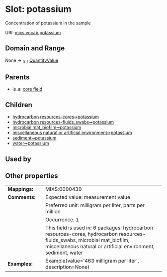 
# Slot: potassium


Concentration of potassium in the sample

URI: [mixs.vocab:potassium](https://w3id.org/mixs/vocab/potassium)


## Domain and Range

None &#8594;  <sub>0..1</sub> [QuantityValue](QuantityValue.md)

## Parents

 *  is_a: [core field](core_field.md)

## Children

 *  [hydrocarbon resources-cores➞potassium](hydrocarbon_resources_cores_potassium.md)
 *  [hydrocarbon resources-fluids_swabs➞potassium](hydrocarbon_resources_fluids_swabs_potassium.md)
 *  [microbial mat_biofilm➞potassium](microbial_mat_biofilm_potassium.md)
 *  [miscellaneous natural or artificial environment➞potassium](miscellaneous_natural_or_artificial_environment_potassium.md)
 *  [sediment➞potassium](sediment_potassium.md)
 *  [water➞potassium](water_potassium.md)

## Used by


## Other properties

|  |  |  |
| --- | --- | --- |
| **Mappings:** | | MIXS:0000430 |
| **Comments:** | | Expected value: measurement value |
|  | | Preferred unit: milligram per liter, parts per million |
|  | | Occurrence: 1 |
|  | | This field is used in: 6 packages: hydrocarbon resources-cores, hydrocarbon resources-fluids_swabs, microbial mat_biofilm, miscellaneous natural or artificial environment, sediment, water |
| **Examples:** | | Example(value='463 milligram per liter', description=None) |

